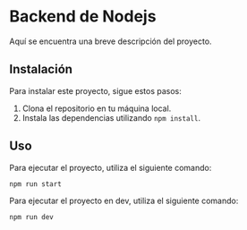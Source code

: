 # Backend de Nodejs

Aquí se encuentra una breve descripción del proyecto.

## Instalación

Para instalar este proyecto, sigue estos pasos:

1. Clona el repositorio en tu máquina local.
2. Instala las dependencias utilizando `npm install`.

## Uso

Para ejecutar el proyecto, utiliza el siguiente comando:

```
npm run start
```
Para ejecutar el proyecto en dev, utiliza el siguiente comando:

```
npm run dev
```


